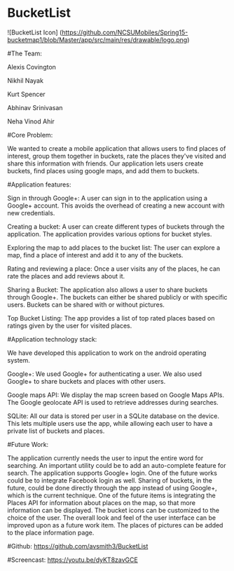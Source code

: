 # BucketList

![BucketList Icon] (https://github.com/NCSUMobiles/Spring15-bucketmap1/blob/Master/app/src/main/res/drawable/logo.png)

#The Team:

Alexis Covington

Nikhil Nayak

Kurt Spencer

Abhinav Srinivasan 

Neha Vinod Ahir


#Core Problem:

We wanted to create a mobile application that allows users to find places of interest, group them together in buckets, rate the places they've visited and share this information with friends. Our application lets users create buckets, find places using google maps, and add them to buckets.


#Application features:

Sign in through Google+: A user can sign in to the application using a Google+ account. This avoids the overhead of creating a new account with new credentials.

Creating a bucket:  A user can create different types of buckets through the application. The application provides various options for bucket styles.

Exploring the map to add places to the bucket list: The user can explore a map, find a place of interest and add it to any of the buckets.

Rating and reviewing a place: Once a user visits any of the places, he can rate the places and add reviews about it.

Sharing a Bucket: The application also allows a user to share buckets through Google+. The buckets can either be shared publicly or with specific users. Buckets can be shared with or without pictures.

Top Bucket Listing: The app provides a list of top rated places based on ratings given by the user for visited places.


#Application technology stack:

We have developed this application to work on the android operating system.

Google+:
We used Google+ for authenticating a user.
We also used Google+ to share buckets and places with other users.

Google maps API:
We display the map screen based on Google Maps APIs.
The Google geolocate API is used to retrieve addresses during searches.

SQLite:
All our data is stored per user in a SQLite database on the device.
This lets multiple users use the app, while allowing each user to have a private list of buckets and places.


#Future Work:

The application currently needs the user to input the entire word for searching.  An important utility could be to add an auto-complete feature for search.
The application supports Google+ login. One of the future works could be to integrate Facebook login as well.
Sharing of buckets, in the future, could be done directly through the app instead of using Google+, which is the current technique.
One of the future items is integrating the Places API for information about places on the map, so that more information can be displayed.
The bucket icons can be customized to the choice of the user.
The overall look and feel of the user interface can be improved upon as a future work item.
The places of pictures can be added to the place information page.


#Github:
https://github.com/avsmith3/BucketList

#Screencast:
https://youtu.be/dyKT8zavGCE
